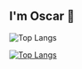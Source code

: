 ## I'm Oscar 👋

![Top Langs](https://github-readme-stats.vercel.app/api/top-langs/?username=anuraghazra&layout=compact)

[![Top Langs](https://github-readme-stats.vercel.app/api/top-langs/?username=OscarGitHub102&layout=donut&exclude_repo=PSP)](https://github.com/OscarGitHub102/github-readme-stats)
<!-- &exclude_repo=JAVA,PSP -->
<!-- &hide=JAVA,PSP --> 
